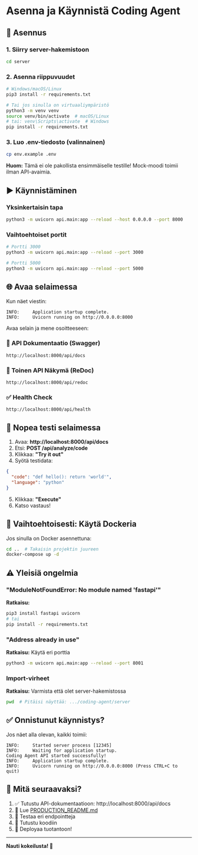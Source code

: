# Asenna ja Käynnistä Coding Agent

## 🔧 Asennus

### 1. Siirry server-hakemistoon

```bash
cd server
```

### 2. Asenna riippuvuudet

```bash
# Windows/macOS/Linux
pip3 install -r requirements.txt

# Tai jos sinulla on virtuaaliympäristö
python3 -m venv venv
source venv/bin/activate  # macOS/Linux
# tai: venv\Scripts\activate  # Windows
pip install -r requirements.txt
```

### 3. Luo .env-tiedosto (valinnainen)

```bash
cp env.example .env
```

**Huom:** Tämä ei ole pakollista ensimmäiselle testille! Mock-moodi toimii ilman API-avaimia.

## ▶️ Käynnistäminen

### Yksinkertaisin tapa

```bash
python3 -m uvicorn api.main:app --reload --host 0.0.0.0 --port 8000
```

### Vaihtoehtoiset portit

```bash
# Portti 3000
python3 -m uvicorn api.main:app --reload --port 3000

# Portti 5000
python3 -m uvicorn api.main:app --reload --port 5000
```

## 🌐 Avaa selaimessa

Kun näet viestin:
```
INFO:     Application startup complete.
INFO:     Uvicorn running on http://0.0.0.0:8000
```

Avaa selain ja mene osoitteeseen:

### 📖 API Dokumentaatio (Swagger)
```
http://localhost:8000/api/docs
```

### 📘 Toinen API Näkymä (ReDoc)
```
http://localhost:8000/api/redoc
```

### ✅ Health Check
```
http://localhost:8000/api/health
```

## 🧪 Nopea testi selaimessa

1. Avaa: **http://localhost:8000/api/docs**
2. Etsi: **POST /api/analyze/code**
3. Klikkaa: **"Try it out"**
4. Syötä testidata:
```json
{
  "code": "def hello(): return 'world'",
  "language": "python"
}
```
5. Klikkaa: **"Execute"**
6. Katso vastaus!

## 🐳 Vaihtoehtoisesti: Käytä Dockeria

Jos sinulla on Docker asennettuna:

```bash
cd ..  # Takaisin projektin juureen
docker-compose up -d
```

## ⚠️ Yleisiä ongelmia

### "ModuleNotFoundError: No module named 'fastapi'"

**Ratkaisu:**
```bash
pip3 install fastapi uvicorn
# tai
pip install -r requirements.txt
```

### "Address already in use"

**Ratkaisu:** Käytä eri porttia
```bash
python3 -m uvicorn api.main:app --reload --port 8001
```

### Import-virheet

**Ratkaisu:** Varmista että olet server-hakemistossa
```bash
pwd  # Pitäisi näyttää: .../coding-agent/server
```

## ✅ Onnistunut käynnistys?

Jos näet alla olevan, kaikki toimii:

```
INFO:     Started server process [12345]
INFO:     Waiting for application startup.
Coding Agent API started successfully!
INFO:     Application startup complete.
INFO:     Uvicorn running on http://0.0.0.0:8000 (Press CTRL+C to quit)
```

## 🎯 Mitä seuraavaksi?

1. ✅ Tutustu API-dokumentaatioon: http://localhost:8000/api/docs
2. 📖 Lue [PRODUCTION_README.md](PRODUCTION_README.md)
3. 🧪 Testaa eri endpointteja
4. 🔧 Tutustu koodiin
5. 🚀 Deployaa tuotantoon!

---

**Nauti kokeilusta! 🎉**

